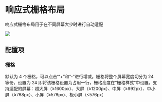 # 响应式栅格布局

响应式栅格布局用于在不同屏幕大少时进行自动适配

![](/assets/2021-08-30-15-31-47-image.png)

## 配置项

### 栅格

默认为 4 个栅格，可以点击‘“+”和“-”进行增减。栅格将整个屏幕宽度切分为 24 等份，设置为 24 即将该栅格设置为占用一行，栅格高度在“栅格样式”中设置。支持适配的屏幕：超大屏（≥1600px）、大屏（≥1200px）、中屏（≥992px）、中小屏（≥768px）、小屏（≥576px）、极小屏（<576px）
